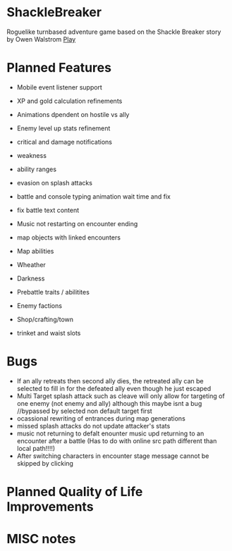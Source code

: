 # ShackleBreaker
Roguelike turnbased adventure game based on the Shackle Breaker story by Owen Walstrom
[Play](https://walstrom-owen.github.io/shackle-breaker/src/index.html)
# Planned Features
* Mobile event listener support
* XP and gold calculation refinements
* Animations dpendent on hostile vs ally
* Enemy level up stats refinement
* critical and damage notifications
* weakness
* ability ranges
* evasion on splash attacks
* battle and console typing animation wait time and fix
* fix battle text content
* Music not restarting on encounter ending

* map objects with linked encounters
* Map abilities
* Wheather
* Darkness
* Prebattle traits / abilitites
* Enemy factions
* Shop/crafting/town
* trinket and waist slots


# Bugs
* If an ally retreats then second ally dies, the retreated ally can be selected to fill in for the defeated ally even though he just escaped
* Multi Target splash attack such as cleave will only allow for targeting of one enemy (not enemy and ally) although this maybe isnt a bug //bypassed by selected non default target first
* ocassional rewriting of entrances during map generations 
* missed splash attacks do not update attacker's stats
* music not returning to defalt enounter music upd returning to an encounter after a battle (Has to do with online src path different than local path!!!!)
* After switching characters in encounter stage message cannot be skipped by clicking



# Planned Quality of Life Improvements


# MISC notes

